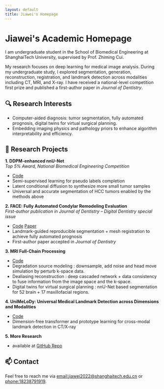 ```yaml
---
layout: default
title: Jiawei's Homepage
---
```


# Jiawei's Academic Homepage

I am undergraduate student in the School of Biomedical Engineering at ShanghaiTech University, supervised by Prof. Zhiming Cui.

My research focuses on deep learning for medical image analysis. During my undergraduate study, I explored segmentation, generation, reconstruction, registration, and landmark detection across modalities including CT, MRI, and X-ray. I have received a national-level competition first prize and published a first-author paper in *Journal of Dentistry*.

## 🔍 Research Interests
- Computer-aided diagnosis: tumor segmentation, fully automated prognosis, digital twins for virtual surgical planning.
- Embedding imaging physics and pathology priors to enhance algorithm interpretability and efficiency.

## 🧪 Research Projects

**1. DDPM-enhanced nnU-Net**  
*Top 5% Award, National Biomedical Engineering Competition*  
- [Code](https://github.com/WeiJiaFiona/Competition_diff_nnUNet.git)
- Semi-supervised learning for pseudo labels completion
- Latent conditional diffusion to synthesize more small tumor samples
- Universal and accurate segmentation of HCC tumors enabled by the methods above


**2. FACE: Fully Automated Condylar Remodeling Evaluation**  
*First-author publication in Journal of Dentistry – Digital Dentistry special issue*  
- [Code](https://github.com/WeiJiaFiona/JoD_Paper_Fully_Automated_Condylar_Remodeling_Evaluation)  [Paper](https://www.sciencedirect.com/science/article/pii/S0300571225002635)
- Landmark-guided reproducible segmentation + mesh registration to achieve fully automated prognosis 
- First-author paper accepted in *Journal of Dentistry*  



**3. MRI Full-Chain Processing**  
- [Code](https://github.com/WeiJiaFiona/5T-MRI-reconstruction-and-universal-segmentation.git)
- Degradation source modeling : downsample, add noise and head move simulation by perturb k-space data.
- Dealiasing reconstruction : deep cascaded network + data consistency to fuse information from the image space and the k-space.
- Digital twins for virtual surgical planning : nnU-Net based segmentation for 52 brain + 17 maxillofacial regions.  

**4. UniMeLoDy: Universal Medical Landmark Detection across Dimensions and Modalities**  
- [Code](https://github.com/WeiJiaFiona/UniMeLoDy-Universal-Medical-Landmark-Detection-across-CT-and-X-ray.git)
- Dimension-free transformer and prototype learning for cross-modal landmark detection in CT/X-ray  


**5. More Research**
- available at [GitHub Repo](https://github.com/WeiJiaFiona?tab=repositories)

## 📫 Contact

Feel free to reach me via [email:jiawei2022@shanghaitech.edu.cn](jiawei2022@shanghaitech.edu.cn) or [phone:18238791919](18238791919).

